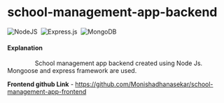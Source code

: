 # school-management-app-backend

![NodeJS](https://img.shields.io/badge/node.js-6DA55F?style=for-the-badge&logo=node.js&logoColor=white) &nbsp;![Express.js](https://img.shields.io/badge/express.js-%23404d59.svg?style=for-the-badge&logo=express&logoColor=%2361DAFB) &nbsp;![MongoDB](https://img.shields.io/badge/MongoDB-%234ea94b.svg?style=for-the-badge&logo=mongodb&logoColor=white)

#### Explanation  
   <p>&nbsp;&nbsp;&nbsp;&nbsp;&nbsp;&nbsp;&nbsp;&nbsp;&nbsp;&nbsp;&nbsp;&nbsp;&nbsp;&nbsp;&nbsp;&nbsp;School management app backend created using Node Js.
Mongoose and express framework are used.</p>

**Frontend github Link** - https://github.com/Monishadhanasekar/school-management-app-frontend
